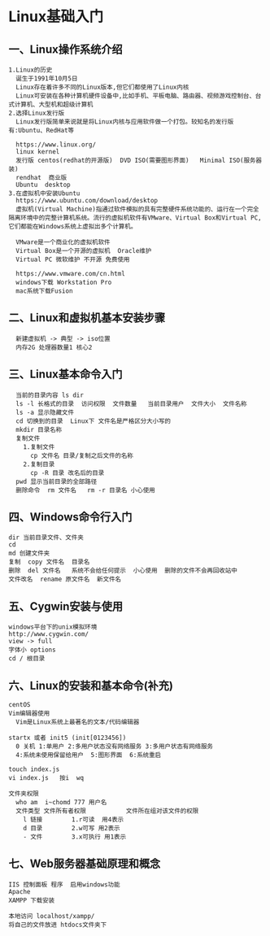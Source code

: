 # Linux基础入门

## 一、Linux操作系统介绍
    1.Linux的历史
      诞生于1991年10月5日
      Linux存在着许多不同的Linux版本,但它们都使用了Linux内核
      Linux可安装在各种计算机硬件设备中,比如手机、平板电脑、路由器、视频游戏控制台、台式计算机、大型机和超级计算机
    2.选择Linux发行版
      Linux发行版简单来说就是将Linux内核与应用软件做一个打包。较知名的发行版有:Ubuntu、RedHat等

      https://www.linux.org/
      linux kernel
      发行版 centos(redhat的开源版)  DVD ISO(需要图形界面)   Minimal ISO(服务器装)
      rendhat  商业版
      Ubuntu  desktop
    3.在虚拟机中安装Ubuntu
      https://www.ubuntu.com/download/desktop
      虚拟机(Virtual Machine)指通过软件模拟的具有完整硬件系统功能的、运行在一个完全隔离环境中的完整计算机系统。流行的虚拟机软件有VMware、Virtual Box和Virtual PC,它们都能在Windows系统上虚拟出多个计算机。

      VMware是一个商业化的虚拟机软件
      Virtual Box是一个开源的虚拟机  Oracle维护
      Virtual PC 微软维护 不开源 免费使用

      https://www.vmware.com/cn.html
      windows下载 Workstation Pro  
      mac系统下载Fusion

## 二、Linux和虚拟机基本安装步骤
      新建虚拟机 -> 典型 -> iso位置
      内存2G 处理器数量1 核心2
## 三、Linux基本命令入门
      当前的目录内容 ls dir
      ls -l 长格式的目录  访问权限  文件数量   当前目录用户  文件大小  文件名称
      ls -a 显示隐藏文件
      cd 切换到的目录  Linux下 文件名是严格区分大小写的
      mkdir 目录名称
      复制文件
        1.复制文件
          cp 文件名 目录/复制之后文件的名称
        2.复制目录
          cp -R 目录 改名后的目录
      pwd 显示当前目录的全部路径
      删除命令  rm 文件名   rm -r 目录名 小心使用

## 四、Windows命令行入门
    dir 当前目录文件、文件夹
    cd
    md 创建文件夹
    复制  copy 文件名  目录名  
    删除  del 文件名   系统不会给任何提示  小心使用  删除的文件不会再回收站中
    文件改名  rename 原文件名  新文件名
## 五、Cygwin安装与使用
    windows平台下的unix模拟环境
    http://www.cygwin.com/
    view -> full
    字体小 options
    cd / 根目录 
## 六、Linux的安装和基本命令(补充)
    centOS
    Vim编辑器使用
      Vim是Linux系统上最著名的文本/代码编辑器
    
    startx 或者 init5 (init[0123456])
      0 关机 1:单用户 2:多用户状态没有网络服务 3:多用户状态有网络服务
      4:系统未使用保留给用户  5:图形界面  6:系统重启
    
    touch index.js 
    vi index.js   按i  wq

    文件夹权限
      who am  i~chomd 777 用户名
      文件类型 文件所有者权限           文件所在组对该文件的权限 
        l 链接        1.r可读  用4表示
        d 目录        2.w可写 用2表示
        - 文件        3.x可执行 用1表示
## 七、Web服务器基础原理和概念
    IIS 控制面板 程序  启用windows功能
    Apache
    XAMPP 下载安装

    本地访问 localhost/xampp/
    将自己的文件放进 htdocs文件夹下


